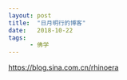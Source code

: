 ```yaml
---
layout: post
title:  "日月明行的博客"
date:   2018-10-22
tags:
      - 佛学
---
```



<https://blog.sina.com.cn/rhinoera> 

